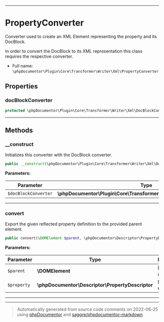 ***

# PropertyConverter

Converter used to create an XML Element representing the property and its DocBlock.

In order to convert the DocBlock to its XML representation this class requires the respective converter.

* Full name: `\phpDocumentor\Plugin\Core\Transformer\Writer\Xml\PropertyConverter`



## Properties


### docBlockConverter



```php
protected \phpDocumentor\Plugin\Core\Transformer\Writer\Xml\DocBlockConverter $docBlockConverter
```






***

## Methods


### __construct

Initializes this converter with the DocBlock converter.

```php
public __construct(\phpDocumentor\Plugin\Core\Transformer\Writer\Xml\DocBlockConverter $docBlockConverter): mixed
```








**Parameters:**

| Parameter | Type | Description |
|-----------|------|-------------|
| `$docBlockConverter` | **\phpDocumentor\Plugin\Core\Transformer\Writer\Xml\DocBlockConverter** |  |




***

### convert

Export the given reflected property definition to the provided parent element.

```php
public convert(\DOMElement $parent, \phpDocumentor\Descriptor\PropertyDescriptor $property): \DOMElement
```








**Parameters:**

| Parameter | Type | Description |
|-----------|------|-------------|
| `$parent` | **\DOMElement** | Element to augment. |
| `$property` | **\phpDocumentor\Descriptor\PropertyDescriptor** | Element to export. |




***


***
> Automatically generated from source code comments on 2022-06-25 using [phpDocumentor](http://www.phpdoc.org/) and [saggre/phpdocumentor-markdown](https://github.com/Saggre/phpDocumentor-markdown)
